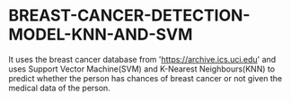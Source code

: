 # BREAST-CANCER-DETECTION-MODEL-KNN-AND-SVM
 It uses the breast cancer database from 'https://archive.ics.uci.edu' and uses Support Vector Machine(SVM) and K-Nearest Neighbours(KNN) to predict whether the person has chances of breast cancer or not given the medical data of the person.
